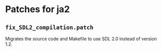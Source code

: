 # Patches for ja2

## `fix_SDL2_compilation.patch`

Migrates the source code and Makefile to use SDL 2.0 instead of version 1.2.